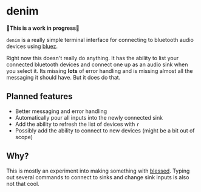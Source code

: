 # denim

:construction:**This is a work in progress**:construction:

`denim` is a really simple terminal interface for connecting to bluetooth audio
devices using [bluez](http://www.bluez.org/).

Right now this doesn't really do anything. It has the ability to list your
connected bluetooth devices and connect one up as an audio sink when you select
it. Its missing **lots** of error handling and is missing almost all the
messaging it should have. But it does do that.

## Planned features

* Better messaging and error handling
* Automatically pour all inputs into the newly connected sink
* Add the ability to refresh the list of devices with `r`
* Possibly add the ability to connect to new devices (might be a bit out of
scope)

## Why?

This is mostly an experiment into making something with
[blessed](https://github.com/chjj/blessed). Typing out several commands to
connect to sinks and change sink inputs is also not that cool.
